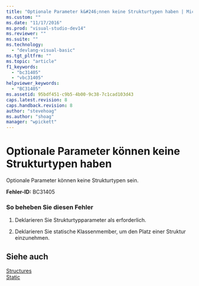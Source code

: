 ```yaml
---
title: "Optionale Parameter k&#246;nnen keine Strukturtypen haben | Microsoft Docs"
ms.custom: ""
ms.date: "11/17/2016"
ms.prod: "visual-studio-dev14"
ms.reviewer: ""
ms.suite: ""
ms.technology: 
  - "devlang-visual-basic"
ms.tgt_pltfrm: ""
ms.topic: "article"
f1_keywords: 
  - "bc31405"
  - "vbc31405"
helpviewer_keywords: 
  - "BC31405"
ms.assetid: 95bdf451-c9b5-4b00-9c38-7c1cad103d43
caps.latest.revision: 8
caps.handback.revision: 8
author: "stevehoag"
ms.author: "shoag"
manager: "wpickett"
---
```

# Optionale Parameter k&#246;nnen keine Strukturtypen haben
Optionale Parameter können keine Strukturtypen sein.  
  
 **Fehler\-ID:** BC31405  
  
### So beheben Sie diesen Fehler  
  
1.  Deklarieren Sie Strukturtypparameter als erforderlich.  
  
2.  Deklarieren Sie statische Klassenmember, um den Platz einer Struktur einzunehmen.  
  
## Siehe auch  
 [Structures](../../visual-basic/programming-guide/language-features/data-types/structures.md)   
 [Static](../../visual-basic/language-reference/modifiers/static.md)